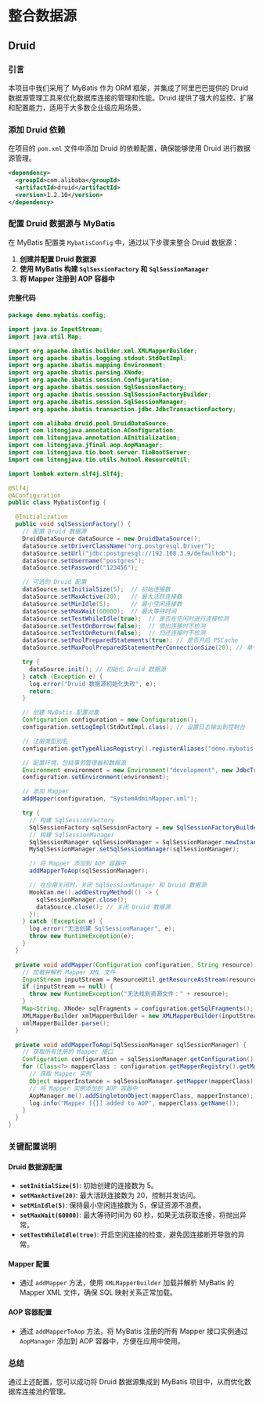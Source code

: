 # 整合数据源

## Druid

### 引言

本项目中我们采用了 MyBatis 作为 ORM 框架，并集成了阿里巴巴提供的 Druid 数据源管理工具来优化数据库连接的管理和性能。Druid 提供了强大的监控、扩展和配置能力，适用于大多数企业级应用场景。

### 添加 Druid 依赖

在项目的 `pom.xml` 文件中添加 Druid 的依赖配置，确保能够使用 Druid 进行数据源管理。

```xml
<dependency>
  <groupId>com.alibaba</groupId>
  <artifactId>druid</artifactId>
  <version>1.2.10</version>
</dependency>
```

### 配置 Druid 数据源与 MyBatis

在 MyBatis 配置类 `MybatisConfig` 中，通过以下步骤来整合 Druid 数据源：

1. **创建并配置 Druid 数据源**
2. **使用 MyBatis 构建 `SqlSessionFactory` 和 `SqlSessionManager`**
3. **将 Mapper 注册到 AOP 容器中**

#### 完整代码

```java
package demo.mybatis.config;

import java.io.InputStream;
import java.util.Map;

import org.apache.ibatis.builder.xml.XMLMapperBuilder;
import org.apache.ibatis.logging.stdout.StdOutImpl;
import org.apache.ibatis.mapping.Environment;
import org.apache.ibatis.parsing.XNode;
import org.apache.ibatis.session.Configuration;
import org.apache.ibatis.session.SqlSessionFactory;
import org.apache.ibatis.session.SqlSessionFactoryBuilder;
import org.apache.ibatis.session.SqlSessionManager;
import org.apache.ibatis.transaction.jdbc.JdbcTransactionFactory;

import com.alibaba.druid.pool.DruidDataSource;
import com.litongjava.annotation.AConfiguration;
import com.litongjava.annotation.AInitialization;
import com.litongjava.jfinal.aop.AopManager;
import com.litongjava.tio.boot.server.TioBootServer;
import com.litongjava.tio.utils.hutool.ResourceUtil;

import lombok.extern.slf4j.Slf4j;

@Slf4j
@AConfiguration
public class MybatisConfig {

  @Initialization
  public void sqlSessionFactory() {
    // 配置 Druid 数据源
    DruidDataSource dataSource = new DruidDataSource();
    dataSource.setDriverClassName("org.postgresql.Driver");
    dataSource.setUrl("jdbc:postgresql://192.168.3.9/defaultdb");
    dataSource.setUsername("postgres");
    dataSource.setPassword("123456");

    // 可选的 Druid 配置
    dataSource.setInitialSize(5);  // 初始连接数
    dataSource.setMaxActive(20);   // 最大活跃连接数
    dataSource.setMinIdle(5);      // 最小空闲连接数
    dataSource.setMaxWait(60000);  // 最大等待时间
    dataSource.setTestWhileIdle(true);  // 是否在空闲时进行连接检测
    dataSource.setTestOnBorrow(false);  // 借出连接时不检测
    dataSource.setTestOnReturn(false);  // 归还连接时不检测
    dataSource.setPoolPreparedStatements(true); // 是否开启 PSCache
    dataSource.setMaxPoolPreparedStatementPerConnectionSize(20); // 单个连接缓存的最大语句数

    try {
      dataSource.init(); // 初始化 Druid 数据源
    } catch (Exception e) {
      log.error("Druid 数据源初始化失败", e);
      return;
    }

    // 创建 MyBatis 配置对象
    Configuration configuration = new Configuration();
    configuration.setLogImpl(StdOutImpl.class); // 设置日志输出到控制台

    // 注册类型别名
    configuration.getTypeAliasRegistry().registerAliases("demo.mybatis.model");

    // 配置环境，包括事务管理器和数据源
    Environment environment = new Environment("development", new JdbcTransactionFactory(), dataSource);
    configuration.setEnvironment(environment);

    // 添加 Mapper
    addMapper(configuration, "SystemAdminMapper.xml");

    try {
      // 构建 SqlSessionFactory
      SqlSessionFactory sqlSessionFactory = new SqlSessionFactoryBuilder().build(configuration);
      // 构建 SqlSessionManager
      SqlSessionManager sqlSessionManager = SqlSessionManager.newInstance(sqlSessionFactory);
      MySqlSessionManager.setSqlSessionManager(sqlSessionManager);

      // 将 Mapper 添加到 AOP 容器中
      addMapperToAop(sqlSessionManager);

      // 在应用关闭时，关闭 SqlSessionManager 和 Druid 数据源
      HookCan.me().addDestroyMethod(() -> {
        sqlSessionManager.close();
        dataSource.close(); // 关闭 Druid 数据源
      });
    } catch (Exception e) {
      log.error("无法创建 SqlSessionManager", e);
      throw new RuntimeException(e);
    }
  }

  private void addMapper(Configuration configuration, String resource) {
    // 加载并解析 Mapper XML 文件
    InputStream inputStream = ResourceUtil.getResourceAsStream(resource);
    if (inputStream == null) {
      throw new RuntimeException("无法找到资源文件：" + resource);
    }
    Map<String, XNode> sqlFragments = configuration.getSqlFragments();
    XMLMapperBuilder xmlMapperBuilder = new XMLMapperBuilder(inputStream, configuration, resource, sqlFragments);
    xmlMapperBuilder.parse();
  }

  private void addMapperToAop(SqlSessionManager sqlSessionManager) {
    // 获取所有注册的 Mapper 接口
    Configuration configuration = sqlSessionManager.getConfiguration();
    for (Class<?> mapperClass : configuration.getMapperRegistry().getMappers()) {
      // 获取 Mapper 实例
      Object mapperInstance = sqlSessionManager.getMapper(mapperClass);
      // 将 Mapper 实例添加到 AOP 容器中
      AopManager.me().addSingletonObject(mapperClass, mapperInstance);
      log.info("Mapper [{}] added to AOP", mapperClass.getName());
    }
  }
}
```

### 关键配置说明

#### Druid 数据源配置

- **`setInitialSize(5)`**: 初始创建的连接数为 5。
- **`setMaxActive(20)`**: 最大活跃连接数为 20，控制并发访问。
- **`setMinIdle(5)`**: 保持最小空闲连接数为 5，保证资源不浪费。
- **`setMaxWait(60000)`**: 最大等待时间为 60 秒，如果无法获取连接，将抛出异常。
- **`setTestWhileIdle(true)`**: 开启空闲连接的检查，避免因连接断开导致的异常。

#### Mapper 配置

- 通过 `addMapper` 方法，使用 `XMLMapperBuilder` 加载并解析 MyBatis 的 Mapper XML 文件，确保 SQL 映射关系正常加载。

#### AOP 容器配置

- 通过 `addMapperToAop` 方法，将 MyBatis 注册的所有 Mapper 接口实例通过 `AopManager` 添加到 AOP 容器中，方便在应用中使用。

### 总结

通过上述配置，您可以成功将 Druid 数据源集成到 MyBatis 项目中，从而优化数据库连接池的管理。
